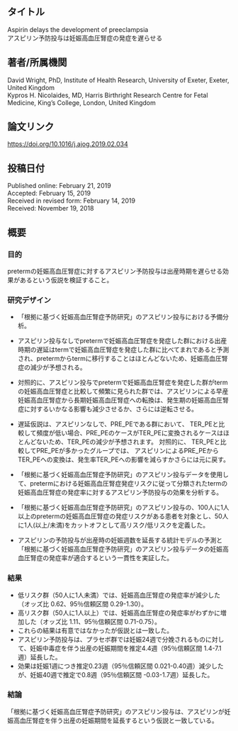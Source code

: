 ## タイトル
Aspirin delays the development of preeclampsia  
アスピリン予防投与は妊娠高血圧腎症の発症を遅らせる

## 著者/所属機関
David Wright, PhD, Institute of Health Research, University of Exeter, Exeter, United Kingdom  
Kypros H. Nicolaides, MD, Harris Birthright Research Centre for Fetal Medicine, King’s College, London, United Kingdom

## 論文リンク
https://doi.org/10.1016/j.ajog.2019.02.034

## 投稿日付
Published online: February 21, 2019  
Accepted: February 15, 2019  
Received in revised form: February 14, 2019  
Received: November 19, 2018

## 概要
### 目的
pretermの妊娠高血圧腎症に対するアスピリン予防投与は出産時期を遅らせる効果があるという仮説を検証すること。

### 研究デザイン
* 「根拠に基づく妊娠高血圧腎症予防研究」のアスピリン投与における予備分析。
* アスピリン投与なしでpretermで妊娠高血圧腎症を発症した群における出産時期の遅延はtermで妊娠高血圧腎症を発症した群に比べてまれであると予測され、pretermからtermに移行することはほとんどないため、妊娠高血圧腎症の減少が予想される。
* 対照的に、アスピリン投与でpretermで妊娠高血圧腎症を発症した群がtermの妊娠高血圧腎症と比較して頻繁に見られた群では、アスピリンによる早産妊娠高血圧腎症から長期妊娠高血圧腎症への転換は、発生期の妊娠高血圧腎症に対するいかなる影響も減少させるか、さらには逆転させる。
* 遅延仮説は、アスピリンなしで、PRE_PEである群において、
TER_PEと比較して頻度が低い場合、PRE_PEのケースがTER_PEに変換されるケースはほとんどないため、TER_PEの減少が予想されます。
対照的に、
TER_PEと比較してPRE_PEが多かったグループでは、
アスピリンによるPRE_PEからTER_PEへの変換は、発生率TER_PEへの影響を減らすかさらには元に戻す。

* 「根拠に基づく妊娠高血圧腎症予防研究」のアスピリン投与データを使用して、pretermにおける妊娠高血圧腎症発症リスクに従って分類されたtermの妊娠高血圧腎症の発症率に対するアスピリン予防投与の効果を分析する。
* 「根拠に基づく妊娠高血圧腎症予防研究」のアスピリン投与の、100人に1人以上のpretermの妊娠高血圧腎症の発症リスクがある患者を対象とし、50人に1人(以上/未満)をカットオフとして高リスク/低リスクを定義した。
* アスピリンの予防投与が出産時の妊娠週数を延長する統計モデルの予測と「根拠に基づく妊娠高血圧腎症予防研究」のアスピリン投与データの妊娠高血圧腎症の発症率が適合するという一貫性を実証した。

### 結果
* 低リスク群（50人に1人未満）では、妊娠高血圧腎症の発症率が減少した（オッズ比 0.62、95％信頼区間 0.29-1.30）。
* 高リスク群（50人に1人以上）では、妊娠高血圧腎症の発症率がわずかに増加した（オッズ比 1.11、95％信頼区間 0.71-0.75）。
* これらの結果は有意ではなかったが仮説とは一致した。
* アスピリン予防投与は、プラセボ群では妊娠24週で分娩されるものに対して、妊娠中毒症を伴う出産の妊娠期間を推定4.4週（95％信頼区間 1.4-7.1週）延長した。
* 効果は妊娠1週につき推定0.23週（95％信頼区間 0.021-0.40週）減少したが、妊娠40週で推定で0.8週（95％信頼区間 -0.03-1.7週）延長した。

### 結論
「根拠に基づく妊娠高血圧腎症予防研究」のアスピリン投与は、アスピリンが妊娠高血圧腎症を伴う出産の妊娠期間を延長するという仮説と一致している。
